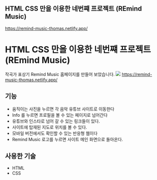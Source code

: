 ## HTML CSS 만을 이용한 네번쨰 프로젝트 (REmind Music)


https://remind-music-thomas.netlify.app/

# HTML CSS 만을 이용한 네번쨰 프로젝트 (REmind Music)
작곡가 표상기 Remind Music 홈페이지를 만들어 보았습니다.
![](https://i.imgur.com/EqHyfqc.png)
https://remind-music-thomas.netlify.app/

## 기능
  * 움직이는 사진을 누르면 각 음악 유튜브 사이트로 이동한다
  * Info 를 누르면 프로필을 볼 수 있는 페이지로 넘어간다
  * 유튜브와 인스타로 넘어 갈 수 있는 링크들이 있다.
  * 사이트에 탑재된 지도로 위치를 볼 수 있다.
  * 모바일 버전에서도 확인할 수 있는 반응형 웹이다
  * Remind Music 로고를 누르면 사이트 메인 화면으로 돌아온다.

## 사용한 기술
* HTML
* CSS
